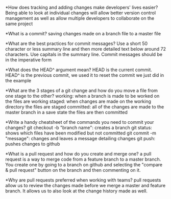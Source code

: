 *How does tracking and adding changes make developers' lives easier?
Being able to look at individual changes will allow better version control management as well as allow multiple developers to collaborate on the same project

*What is a commit?
saving changes made on a branch file to a master file

*What are the best practices for commit messages?
Use a short 50 character or less summary line and then more detailed text below around 72 characters. Use capitals in the summary line. Commit messages should be in the imperative form 

*What does the HEAD^ argument mean?
HEAD is the current commit. HEAD^ is the previous commit, we used it to reset the commit we just did in the example

*What are the 3 stages of a git change and how do you move a file from one stage to the other?
working: when a branch is made to be worked on the files are working
staged: when changes are made on the working directory the files are staged
committed: all of the changes are made to the master branch in a save state the files are then committed

*Write a handy cheatsheet of the commands you need to commit your changes?
git checkout -b "branch name": creates a branch
git status: shows which files have been modified but not committed
git commit -m "message":  changes and leaves a message detailing changes
git push: pushes changes to github

*What is a pull request and how do you create and merge one?
a pull request is a way to merge code from a feature branch to a master branch. You create one by going to a branch on github and selecting the "compare & pull request" button on the branch and then commenting on it.

*Why are pull requests preferred when working with teams?
pull requests allow us to review the changes made before we merge a master and feature branch. It allows us to also look at the change history made as well.